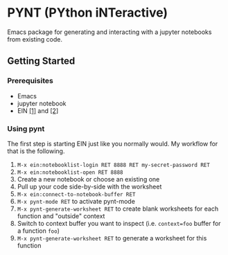 # PYNT (PYthon iNTeractive)

Emacs package for generating and interacting with a jupyter notebooks from existing code.

## Getting Started

### Prerequisites

- Emacs
- jupyter notebook
- EIN [[1]](http://millejoh.github.io/emacs-ipython-notebook/) and [[2]](https://github.com/millejoh/emacs-ipython-notebook)

### Using pynt

The first step is starting EIN just like you normally would. My workflow for that is the following.

1. `M-x ein:notebooklist-login RET 8888 RET my-secret-password RET`
2. `M-x ein:notebooklist-open RET 8888`
3. Create a new notebook or choose an existing one
4. Pull up your code side-by-side with the worksheet
5. `M-x ein:connect-to-notebook-buffer RET`
6. `M-x pynt-mode RET` to activate pynt-mode
7. `M-x pynt-generate-worksheet RET` to create blank worksheets for each function and "outside" context
8. Switch to context buffer you want to inspect (i.e. `context=foo` buffer for a function `foo`)
9. `M-x pynt-generate-worksheet RET` to generate a worksheet for this function
